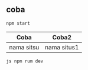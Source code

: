 ## coba
`npm start`

| Coba | Coba2 |
|------------|----------|
| nama sitsu | nama situs1|

```js npm rum dev```
